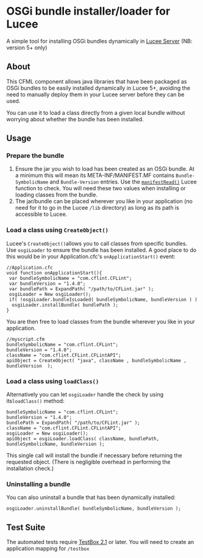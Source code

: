 # OSGi bundle installer/loader for Lucee

A simple tool for installing OSGi bundles dynamically in [Lucee Server](https://lucee.org/) (NB: version 5+ only)

## About
This CFML component allows java libraries that have been packaged as OSGi bundles to be easily installed dynamically in Lucee 5+, avoiding the need to manually deploy them in your Lucee server before they can be used.

You can use it to load a class directly from a given local bundle without worrying about whether the bundle has been installed.

## Usage
### Prepare the bundle
 1. Ensure the jar you wish to load has been created as an OSGi bundle. At a minimum this will mean its META-INF/MANIFEST.MF contains `Bundle-SymbolicName` and `Bundle-Version` entries. Use the [`manifestRead()`](https://docs.lucee.org/reference/functions/manifestread.html) Lucee function to check. You will need these two values when installing or loading classes from the bundle.
 2. The jar/bundle can be placed wherever you like in your application (no need for it to go in the Lucee `/lib` directory) as long as its path is accessible to Lucee.

### Load a class using `CreateObject()`
Lucee's  `CreateObject()`allows you to call classes from specific bundles. Use `osgiLoader` to ensure the bundle has been installed. A good place to do this would be in your Application.cfc's `onApplicationStart()` event:
```
//Application.cfc
void function onApplicationStart(){
 var bundleSymbolicName = "com.cflint.CFLint";
 var bundleVersion = "1.4.0";
 var bundlePath = ExpandPath( "/path/to/CFLint.jar" );
 osgiLoader = New osgiLoader();
 if( !osgiLoader.bundleIsLoaded( bundleSymbolicName, bundleVersion ) )
  osgiLoader.installBundle( bundlePath );
}
```
You are then free to load classes from the bundle wherever you like in your application.
```
//myscript.cfm
bundleSymbolicName = "com.cflint.CFLint";
bundleVersion = "1.4.0";
className = "com.cflint.CFLint.CFLintAPI";
apiObject = CreateObject( "java", className , bundleSymbolicName , bundleVersion  );
```
### Load a class using `loadClass()`
Alternatively you can let `osgiLoader` handle the check by using its`loadClass()` method:
```
bundleSymbolicName = "com.cflint.CFLint";
bundleVersion = "1.4.0";
bundlePath = ExpandPath( "/path/to/CFLint.jar" );
className = "com.cflint.CFLint.CFLintAPI";
osgiLoader = New osgiLoader();
apiObject = osgiLoader.loadClass( className, bundlePath, bundleSymbolicName, bundleVersion );
```
This single call will install the bundle if necessary before returning the requested object. (There is negligible overhead in performing the installation check.)

### Uninstalling a bundle
You can also uninstall a bundle that has been dynamically installed:
```
osgiLoader.uninstallBundle( bundleSymbolicName, bundleVersion );
```

## Test Suite
The automated tests require [TestBox 2.1](https://github.com/Ortus-Solutions/TestBox) or later. You will need to create an application mapping for `/testbox`